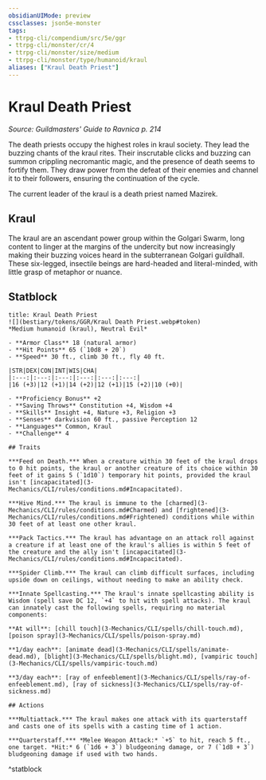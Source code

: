 ```yaml
---
obsidianUIMode: preview
cssclasses: json5e-monster
tags:
- ttrpg-cli/compendium/src/5e/ggr
- ttrpg-cli/monster/cr/4
- ttrpg-cli/monster/size/medium
- ttrpg-cli/monster/type/humanoid/kraul
aliases: ["Kraul Death Priest"]
---
```

# Kraul Death Priest
*Source: Guildmasters' Guide to Ravnica p. 214*  

The death priests occupy the highest roles in kraul society. They lead the buzzing chants of the kraul rites. Their inscrutable clicks and buzzing can summon crippling necromantic magic, and the presence of death seems to fortify them. They draw power from the defeat of their enemies and channel it to their followers, ensuring the continuation of the cycle.

The current leader of the kraul is a death priest named Mazirek.

## Kraul

The kraul are an ascendant power group within the Golgari Swarm, long content to linger at the margins of the undercity but now increasingly making their buzzing voices heard in the subterranean Golgari guildhall. These six-legged, insectile beings are hard-headed and literal-minded, with little grasp of metaphor or nuance.

## Statblock

```ad-statblock
title: Kraul Death Priest
![](bestiary/tokens/GGR/Kraul Death Priest.webp#token)
*Medium humanoid (kraul), Neutral Evil*

- **Armor Class** 18 (natural armor)
- **Hit Points** 65 (`10d8 + 20`)
- **Speed** 30 ft., climb 30 ft., fly 40 ft.

|STR|DEX|CON|INT|WIS|CHA|
|:---:|:---:|:---:|:---:|:---:|:---:|
|16 (+3)|12 (+1)|14 (+2)|12 (+1)|15 (+2)|10 (+0)|

- **Proficiency Bonus** +2
- **Saving Throws** Constitution +4, Wisdom +4
- **Skills** Insight +4, Nature +3, Religion +3
- **Senses** darkvision 60 ft., passive Perception 12
- **Languages** Common, Kraul
- **Challenge** 4

## Traits

***Feed on Death.*** When a creature within 30 feet of the kraul drops to 0 hit points, the kraul or another creature of its choice within 30 feet of it gains 5 (`1d10`) temporary hit points, provided the kraul isn't [incapacitated](3-Mechanics/CLI/rules/conditions.md#Incapacitated).

***Hive Mind.*** The kraul is immune to the [charmed](3-Mechanics/CLI/rules/conditions.md#Charmed) and [frightened](3-Mechanics/CLI/rules/conditions.md#Frightened) conditions while within 30 feet of at least one other kraul.

***Pack Tactics.*** The kraul has advantage on an attack roll against a creature if at least one of the kraul's allies is within 5 feet of the creature and the ally isn't [incapacitated](3-Mechanics/CLI/rules/conditions.md#Incapacitated).

***Spider Climb.*** The kraul can climb difficult surfaces, including upside down on ceilings, without needing to make an ability check.

***Innate Spellcasting.*** The kraul's innate spellcasting ability is Wisdom (spell save DC 12, `+4` to hit with spell attacks). The kraul can innately cast the following spells, requiring no material components:

**At will**: [chill touch](3-Mechanics/CLI/spells/chill-touch.md), [poison spray](3-Mechanics/CLI/spells/poison-spray.md)

**1/day each**: [animate dead](3-Mechanics/CLI/spells/animate-dead.md), [blight](3-Mechanics/CLI/spells/blight.md), [vampiric touch](3-Mechanics/CLI/spells/vampiric-touch.md)

**3/day each**: [ray of enfeeblement](3-Mechanics/CLI/spells/ray-of-enfeeblement.md), [ray of sickness](3-Mechanics/CLI/spells/ray-of-sickness.md)

## Actions

***Multiattack.*** The kraul makes one attack with its quarterstaff and casts one of its spells with a casting time of 1 action.

***Quarterstaff.*** *Melee Weapon Attack:* `+5` to hit, reach 5 ft., one target. *Hit:* 6 (`1d6 + 3`) bludgeoning damage, or 7 (`1d8 + 3`) bludgeoning damage if used with two hands.
```
^statblock